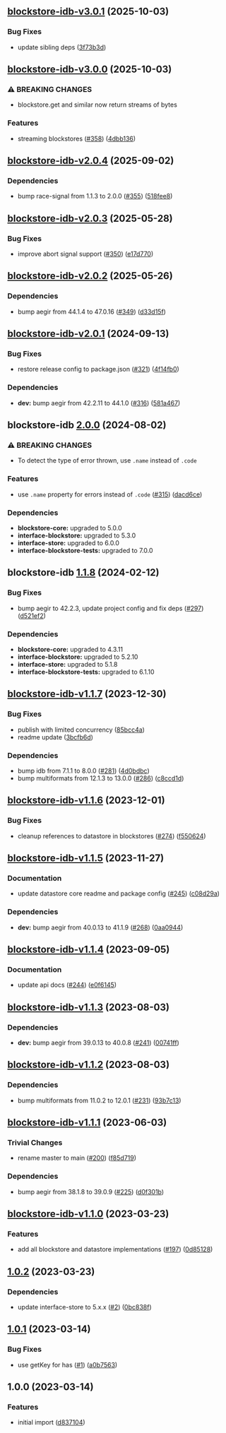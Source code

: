 ## [blockstore-idb-v3.0.1](https://github.com/ipfs/js-stores/compare/blockstore-idb-3.0.0...blockstore-idb-3.0.1) (2025-10-03)

### Bug Fixes

* update sibling deps ([3f73b3d](https://github.com/ipfs/js-stores/commit/3f73b3d53ea2d86d0f5c3f06785c0bfc30e8b5e9))

## [blockstore-idb-v3.0.0](https://github.com/ipfs/js-stores/compare/blockstore-idb-2.0.4...blockstore-idb-3.0.0) (2025-10-03)

### ⚠ BREAKING CHANGES

* blockstore.get and similar now return streams of bytes

### Features

* streaming blockstores ([#358](https://github.com/ipfs/js-stores/issues/358)) ([4dbb136](https://github.com/ipfs/js-stores/commit/4dbb1362d20fc87fcdd261568dca297972f9bc08))

## [blockstore-idb-v2.0.4](https://github.com/ipfs/js-stores/compare/blockstore-idb-2.0.3...blockstore-idb-2.0.4) (2025-09-02)

### Dependencies

* bump race-signal from 1.1.3 to 2.0.0 ([#355](https://github.com/ipfs/js-stores/issues/355)) ([518fee8](https://github.com/ipfs/js-stores/commit/518fee89d3430534c0ec39551e920447fd558581))

## [blockstore-idb-v2.0.3](https://github.com/ipfs/js-stores/compare/blockstore-idb-2.0.2...blockstore-idb-2.0.3) (2025-05-28)

### Bug Fixes

* improve abort signal support ([#350](https://github.com/ipfs/js-stores/issues/350)) ([e17d770](https://github.com/ipfs/js-stores/commit/e17d770cc2fcee77cb0152a855abf162e5a91a99))

## [blockstore-idb-v2.0.2](https://github.com/ipfs/js-stores/compare/blockstore-idb-2.0.1...blockstore-idb-2.0.2) (2025-05-26)

### Dependencies

* bump aegir from 44.1.4 to 47.0.16 ([#349](https://github.com/ipfs/js-stores/issues/349)) ([d33d15f](https://github.com/ipfs/js-stores/commit/d33d15f0638856530d0e1868c723e5567abf27e6))

## [blockstore-idb-v2.0.1](https://github.com/ipfs/js-stores/compare/blockstore-idb-2.0.0...blockstore-idb-2.0.1) (2024-09-13)

### Bug Fixes

* restore release config to package.json ([#321](https://github.com/ipfs/js-stores/issues/321)) ([4f14fb0](https://github.com/ipfs/js-stores/commit/4f14fb09d65a3460b548b59557af108412dc9156))

### Dependencies

* **dev:** bump aegir from 42.2.11 to 44.1.0 ([#316](https://github.com/ipfs/js-stores/issues/316)) ([581a467](https://github.com/ipfs/js-stores/commit/581a46720832916bea11efa2476eb85a00bae9d4))

## blockstore-idb [2.0.0](https://github.com/ipfs/js-stores/compare/blockstore-idb-1.1.8...blockstore-idb-2.0.0) (2024-08-02)


### ⚠ BREAKING CHANGES

* To detect the type of error thrown, use `.name` instead of `.code`

### Features

* use `.name` property for errors instead of `.code` ([#315](https://github.com/ipfs/js-stores/issues/315)) ([dacd6ce](https://github.com/ipfs/js-stores/commit/dacd6ce6f325262f1bc1451f20789e9e7cd9b9fd))



### Dependencies

* **blockstore-core:** upgraded to 5.0.0
* **interface-blockstore:** upgraded to 5.3.0
* **interface-store:** upgraded to 6.0.0
* **interface-blockstore-tests:** upgraded to 7.0.0

## blockstore-idb [1.1.8](https://github.com/ipfs/js-stores/compare/blockstore-idb-v1.1.7...blockstore-idb-1.1.8) (2024-02-12)


### Bug Fixes

* bump aegir to 42.2.3, update project config and fix deps ([#297](https://github.com/ipfs/js-stores/issues/297)) ([d521ef2](https://github.com/ipfs/js-stores/commit/d521ef251815527baee0a70705f775c0e47481ad))



### Dependencies

* **blockstore-core:** upgraded to 4.3.11
* **interface-blockstore:** upgraded to 5.2.10
* **interface-store:** upgraded to 5.1.8
* **interface-blockstore-tests:** upgraded to 6.1.10

## [blockstore-idb-v1.1.7](https://github.com/ipfs/js-stores/compare/blockstore-idb-v1.1.6...blockstore-idb-v1.1.7) (2023-12-30)


### Bug Fixes

* publish with limited concurrency ([85bcc4a](https://github.com/ipfs/js-stores/commit/85bcc4acc09d76d7938c55163c81d9b948c53803))
* readme update ([3bcfb6d](https://github.com/ipfs/js-stores/commit/3bcfb6d311d32a00f24c64cb55c3ba90ca495dba))


### Dependencies

* bump idb from 7.1.1 to 8.0.0 ([#281](https://github.com/ipfs/js-stores/issues/281)) ([4d0bdbc](https://github.com/ipfs/js-stores/commit/4d0bdbc600b226c489259e5100af5c8c7031fb79))
* bump multiformats from 12.1.3 to 13.0.0 ([#286](https://github.com/ipfs/js-stores/issues/286)) ([c8ccd1d](https://github.com/ipfs/js-stores/commit/c8ccd1de91883d1a1cbd394c21a51b021d52baa3))

## [blockstore-idb-v1.1.6](https://github.com/ipfs/js-stores/compare/blockstore-idb-v1.1.5...blockstore-idb-v1.1.6) (2023-12-01)


### Bug Fixes

* cleanup references to datastore in blockstores ([#274](https://github.com/ipfs/js-stores/issues/274)) ([f550624](https://github.com/ipfs/js-stores/commit/f5506243b2cb1e6462457241a1614bd5f0755c12))

## [blockstore-idb-v1.1.5](https://github.com/ipfs/js-stores/compare/blockstore-idb-v1.1.4...blockstore-idb-v1.1.5) (2023-11-27)


### Documentation

* update datastore core readme and package config ([#245](https://github.com/ipfs/js-stores/issues/245)) ([c08d29a](https://github.com/ipfs/js-stores/commit/c08d29ab18ddea26a1d9dd73d673847469d28a13))


### Dependencies

* **dev:** bump aegir from 40.0.13 to 41.1.9 ([#268](https://github.com/ipfs/js-stores/issues/268)) ([0aa0944](https://github.com/ipfs/js-stores/commit/0aa0944d42798d1f6fd589e8a58de7d791760644))

## [blockstore-idb-v1.1.4](https://github.com/ipfs/js-stores/compare/blockstore-idb-v1.1.3...blockstore-idb-v1.1.4) (2023-09-05)


### Documentation

* update api docs ([#244](https://github.com/ipfs/js-stores/issues/244)) ([e0f6145](https://github.com/ipfs/js-stores/commit/e0f614575d675fe4db2ab30ea6a2a854e892d635))

## [blockstore-idb-v1.1.3](https://github.com/ipfs/js-stores/compare/blockstore-idb-v1.1.2...blockstore-idb-v1.1.3) (2023-08-03)


### Dependencies

* **dev:** bump aegir from 39.0.13 to 40.0.8 ([#241](https://github.com/ipfs/js-stores/issues/241)) ([00741ff](https://github.com/ipfs/js-stores/commit/00741ff043b40cf10ecc185665fcb705160c9877))

## [blockstore-idb-v1.1.2](https://github.com/ipfs/js-stores/compare/blockstore-idb-v1.1.1...blockstore-idb-v1.1.2) (2023-08-03)


### Dependencies

* bump multiformats from 11.0.2 to 12.0.1 ([#231](https://github.com/ipfs/js-stores/issues/231)) ([93b7c13](https://github.com/ipfs/js-stores/commit/93b7c13d0dd0508b04bae2ac5a9fb9c265fc5589))

## [blockstore-idb-v1.1.1](https://github.com/ipfs/js-stores/compare/blockstore-idb-v1.1.0...blockstore-idb-v1.1.1) (2023-06-03)


### Trivial Changes

* rename master to main ([#200](https://github.com/ipfs/js-stores/issues/200)) ([f85d719](https://github.com/ipfs/js-stores/commit/f85d719b711cd60237bdaa6a0bcd418e69a98598))


### Dependencies

* bump aegir from 38.1.8 to 39.0.9 ([#225](https://github.com/ipfs/js-stores/issues/225)) ([d0f301b](https://github.com/ipfs/js-stores/commit/d0f301b1243a0f4f692011449567b51b2706e70f))

## [blockstore-idb-v1.1.0](https://github.com/ipfs/js-stores/compare/blockstore-idb-v1.0.2...blockstore-idb-v1.1.0) (2023-03-23)


### Features

* add all blockstore and datastore implementations ([#197](https://github.com/ipfs/js-stores/issues/197)) ([0d85128](https://github.com/ipfs/js-stores/commit/0d851286d48c357b07df3f7419c1e903ed0e7fac))

## [1.0.2](https://github.com/ipfs/js-blockstore-idb/compare/v1.0.1...v1.0.2) (2023-03-23)


### Dependencies

* update interface-store to 5.x.x ([#2](https://github.com/ipfs/js-blockstore-idb/issues/2)) ([0bc838f](https://github.com/ipfs/js-blockstore-idb/commit/0bc838f082483861bc9ebe4bd0272fc746724ccf))

## [1.0.1](https://github.com/ipfs/js-blockstore-idb/compare/v1.0.0...v1.0.1) (2023-03-14)


### Bug Fixes

* use getKey for has ([#1](https://github.com/ipfs/js-blockstore-idb/issues/1)) ([a0b7563](https://github.com/ipfs/js-blockstore-idb/commit/a0b75638655a55270cea7eff6df43e06d086b538))

## 1.0.0 (2023-03-14)


### Features

* initial import ([d837104](https://github.com/ipfs/js-blockstore-idb/commit/d837104d2213a5914ab3dc3e8e4c022a69f7003f))
